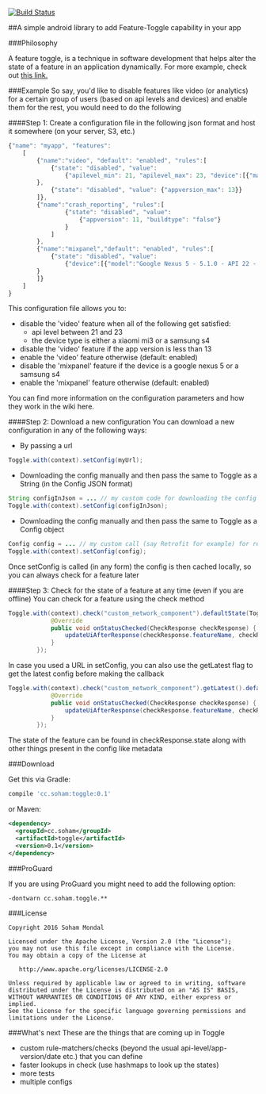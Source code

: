 [![Build Status](https://travis-ci.org/triveous/Feature-Toggle.svg?branch=master)](https://travis-ci.org/triveous/Feature-Toggle)

##A simple android library to add Feature-Toggle capability in your app 

###Philosophy

A feature toggle, is a technique in software development that helps alter the state of a feature in an application dynamically. For more example, check out [this link.](https://en.wikipedia.org/wiki/Feature_toggle)

###Example
So say, you'd like to disable features like video (or analytics) for a certain group of users (based on api levels and devices) and enable them for the rest, you would need to do the following

####Step 1: Create a configuration file in the following json format and host it somewhere (on your server, S3, etc.) 
```javascript
{"name": "myapp", "features":
	[
	    {"name":"video", "default": "enabled", "rules":[
	    	{"state": "disabled", "value": 
	    		{"apilevel_min": 21, "apilevel_max": 23, "device":[{"manufacturer":"xiaomi","model":"mi3"}, {"manufacturer":"samsung", "model":"s4"}]}
		}, 
	    	{"state": "disabled", "value": {"appversion_max": 13}}
	    ]},
	    {"name":"crash_reporting", "rules":[
	    	   	{"state": "disabled", "value": 
	    	   		{"appversion": 11, "buildtype": "false"}
	    	   	}
	    	]
	    },
	    {"name":"mixpanel","default": "enabled", "rules":[
	    	{"state": "disabled", "value": 
	    		{"device":[{"model":"Google Nexus 5 - 5.1.0 - API 22 - 1080x1920"}, {"manufacturer":"samsung", "model":"s4"}]}
		}
	    ]}
	]
}
```

This configuration file allows you to:
- disable the 'video' feature when all of the following get satisfied: 
     - api level between 21 and 23
     - the device type is either a xiaomi mi3 or a samsung s4
- disable the 'video' feature if the app version is less than 13
- enable the 'video' feature otherwise (default: enabled)
- disable the 'mixpanel' feature if the device is a google nexus 5 or a samsung s4
- enable the 'mixpanel' feature otherwise (default: enabled)

You can find more information on the configuration parameters and how they work in the wiki here. 

####Step 2: Download a new configuration
You can download a new configuration in any of the following ways:

- By passing a url
```java
Toggle.with(context).setConfig(myUrl);
```

- Downloading the config manually and then pass the same to Toggle as a String (in the Config JSON format)
```java
String configInJson = ... // my custom code for downloading the config from my server and retrieving it as a json
Toggle.with(context).setConfig(configInJson);
```
- Downloading the config manually and then pass the same to Toggle as a Config object
```java
Config config = ... // my custom call (say Retrofit for example) for retrieving the Config object from my server
Toggle.with(context).setConfig(config);
```

Once setConfig is called (in any form) the config is then cached locally, so you can always check for a feature later


####Step 3: Check for the state of a feature at any time (even if you are offline)
You can check for a feature using the check method
```java
Toggle.with(context).check("custom_network_component").defaultState(Toggle.ENABLED).start(new cc.soham.toggle.callbacks.Callback() {
            @Override
            public void onStatusChecked(CheckResponse checkResponse) {
                updateUiAfterResponse(checkResponse.featureName, checkResponse.state, checkResponse.featureMetaData, checkResponse.ruleMetadata, checkResponse.cached);
            }
        });
```

In case you used a URL in setConfig, you can also use the getLatest flag to get the latest config before making the callback
```java
Toggle.with(context).check("custom_network_component").getLatest().defaultState(Toggle.ENABLED).start(new cc.soham.toggle.callbacks.Callback() {
            @Override
            public void onStatusChecked(CheckResponse checkResponse) {
                updateUiAfterResponse(checkResponse.featureName, checkResponse.state, checkResponse.featureMetaData, checkResponse.ruleMetadata, checkResponse.cached);
            }
        });
```

The state of the feature can be found in checkResponse.state along with other things present in the config like metadata
        
###Download

Get this via Gradle:
```groovy
compile 'cc.soham:toggle:0.1'
```
or Maven:
```xml
<dependency>
  <groupId>cc.soham</groupId>
  <artifactId>toggle</artifactId>
  <version>0.1</version>
</dependency>
```


###ProGuard

If you are using ProGuard you might need to add the following option:
```
-dontwarn cc.soham.toggle.**
```


###License

    Copyright 2016 Soham Mondal

    Licensed under the Apache License, Version 2.0 (the "License");
    you may not use this file except in compliance with the License.
    You may obtain a copy of the License at

       http://www.apache.org/licenses/LICENSE-2.0

    Unless required by applicable law or agreed to in writing, software
    distributed under the License is distributed on an "AS IS" BASIS,
    WITHOUT WARRANTIES OR CONDITIONS OF ANY KIND, either express or implied.
    See the License for the specific language governing permissions and
    limitations under the License.        

###What's next
These are the things that are coming up in Toggle
- custom rule-matchers/checks (beyond the usual api-level/app-version/date etc.) that you can define
- faster lookups in check (use hashmaps to look up the states)
- more tests
- multiple configs
